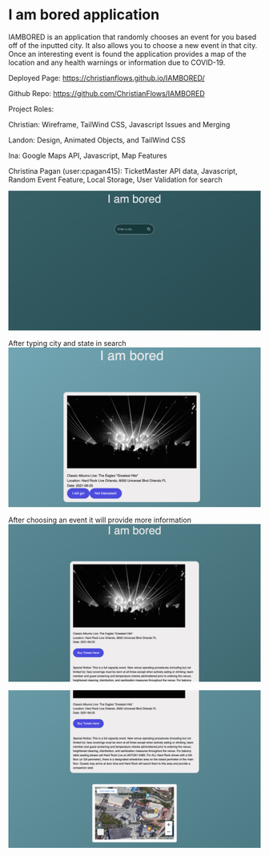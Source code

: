 # I am bored application

IAMBORED is an application that randomly chooses an event for you based off of the inputted city. It also allows you to choose a new event in that city. Once an interesting event is found the application provides a map of the location and any health warnings or information due to COVID-19.

Deployed Page: https://christianflows.github.io/IAMBORED/

Github Repo: https://github.com/ChristianFlows/IAMBORED

Project Roles:

Christian: Wireframe, TailWind CSS, Javascript Issues and Merging


Landon: Design, Animated Objects, and TailWind CSS


Ina: Google Maps API, Javascript, Map Features


Christina Pagan (user:cpagan415): TicketMaster API data, Javascript, Random Event Feature, Local Storage, User Validation for search

![Screenshot of IAMBORED](/assets/images/iambored-home.png)

After typing city and state in search
![Screenshot of IAMBORED](/assets/images/iambored-eventsearch.png)

After choosing an event it will provide more information
![Screenshot of IAMBORED](/assets/images/iambored-eventresult1.png)

![Screenshot of IAMBORED](/assets/images/iambored-eventresult2.png)
